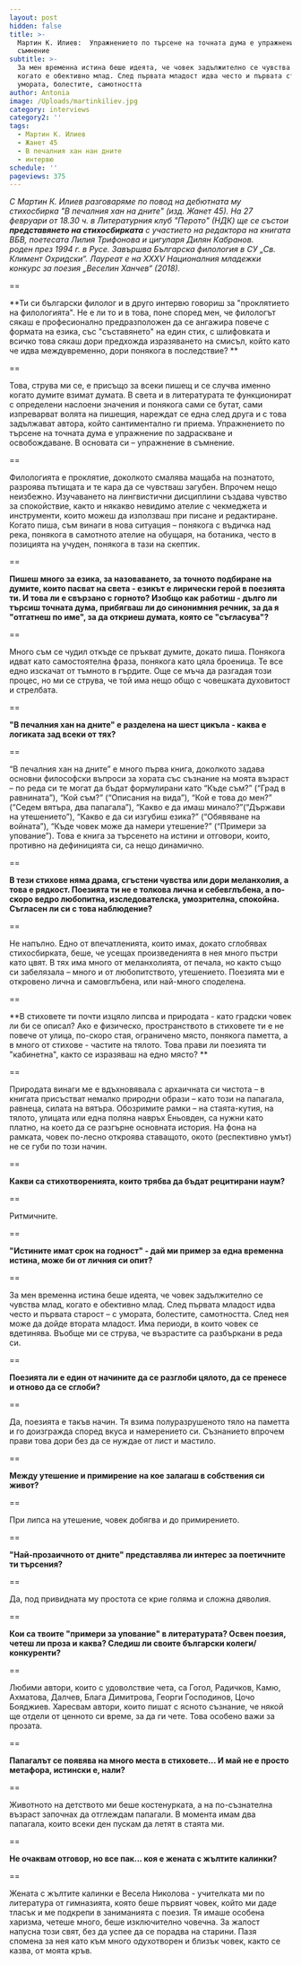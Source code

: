 ```yaml
---
layout: post
hidden: false
title: >-
  Мартин К. Илиев:  Упражнението по търсене на точната дума е упражнение в
  съмнение
subtitle: >-
  За мен временна истина беше идеята, че човек задължително се чувства млад,
  когато е обективно млад. След първата младост идва често и първата старост – с
  умората, болестите, самотността
author: Antonia
image: /Uploads/martinkiliev.jpg
category: interviews
category2: ''
tags:
  - Мартин К. Илиев
  - Жанет 45
  - В печалния хан нан дните
  - интервю
schedule: ''
pageviews: 375
---
```

_С Мартин К. Илиев разговаряме по повод на дебютната му стихосбирка "В печалния хан на дните" (изд. Жанет 45). На 27 февруари от 18.30 ч. в Литературния клуб "Перото" (НДК) ще се състои **представянето на стихосбирката** с участието на редактора на книгата ВБВ, поетесата Лилия Трифонова и цигуларя Дилян Кабранов._\
_роден през 1994 г. в Русе. Завършва Българска филология в СУ „Св. Климент Охридски“. Лауреат е на ХХХV Националния младежки конкурс за поезия „Веселин Ханчев“ (2018)._

\==

**Ти си български филолог и в друго интервю говориш за "проклятието на филологията". Не е ли то и в това, поне според мен, че филологът сякаш е професионално предразположен да се ангажира повече с формата на езика, със "съставянето" на един стих, с шлифовката и всичко това сякаш дори предхожда изразяването на смисъл, който като че идва междувременно, дори понякога в последствие?  **

\==

Това, струва ми се, е присъщо за всеки пишещ и се случва именно когато думите взимат думата. В света и в литературата те функционират с определени наслоени значения и понякога сами се бутат, сами изпреварват волята на пишещия, нареждат се една след друга и с това задължават автора, който сантиментално ги приема. Упражнението по търсене на точната дума е упражнение по задраскване и освобождаване. В основата си – упражнение в съмнение.  

\==

Филологията е проклятие, доколкото смалява мащаба на познатото, разроява пътищата и те кара да се чувстваш загубен. Впрочем нещо неизбежно. Изучаването на лингвистични дисциплини създава чувство за спокойствие, както и някакво невидимо ателие с чекмеджета и инструменти, които можеш да използваш при писане и редактиране. Когато пиша, съм винаги в нова ситуация – понякога с въдичка над река, понякога в самотното ателие на обущаря, на ботаника, често в позицията на учуден, понякога в тази на скептик. 

\==

**Пишеш много за езика, за назоваването, за точното подбиране на думите, които пасват на света - езикът е лирически герой в поезията ти. И това ли е свързано с горното? Изобщо как работиш - дълго ли търсиш точната дума, прибягваш ли до синонимния речник, за да я "отгатнеш по име", за да откриеш думата, която се "съгласува"?**

\==

Много съм се чудил откъде се пръкват думите, докато пиша. Понякога идват като самостоятелна фраза, понякога като цяла броеница. Те все едно изскачат от тъмното в гърдите. Още се мъча да разгадая този процес, но ми се струва, че той има нещо общо с човешката духовитост и стрелбата. 

\==

**"В печалния хан на дните" е разделена на шест цикъла - каква е логиката зад всеки от тях?**

\==

“В печалния хан на дните” е много първа книга, доколкото задава основни философски въпроси за хората със съзнание на моята възраст – по реда си те могат да бъдат формулирани като “Къде съм?” (“Град в равнината”), “Кой съм?” (“Описания на вида”), “Кой е това до мен?” (“Седем вятъра, два папагала”), “Какво е да имаш минало?”(“Държави на утешението”), “Какво е да си изгубиш езика?” (“Обявяване на войната”), “Къде човек може да намери утешение?” (“Примери за упование”). Това е книга за търсенето на истини и отговори, които, противно на дефиницията си, са нещо динамично. 

\==

**В тези стихове няма драма, сгъстени чувства или дори меланхолия, а това е рядкост. Поезията ти не е толкова лична и себевглъбена, а по-скоро ведро любопитна, изследователска, умозрителна, спокойна. Съгласен ли си с това наблюдение?**

\==

Не напълно. Едно от впечатленията, които имах, докато сглобявах стихосбирката, беше, че усещах произведенията в нея много пъстри като цвят. В тях има много от меланхолията, от печала, но както също си забелязала – много и от любопитството, утешението. Поезията ми е откровено лична и самовглъбена, или най-много споделена. 

\==

**В стиховете ти почти изцяло липсва и природата - като градски човек ли би се описал? Ако е физическо, пространството в стиховете ти е не повече от улица, по-скоро стая, ограничено място, понякога паметта, а в много от стихове - частите на тялото. Това прави ли поезията ти "кабинетна", както се изразяваш на едно място? **

\==

Природата винаги ме е вдъхновявала с архаичната си чистота – в книгата присъстват немалко природни образи – като този на папагала, равнеца, силата на вятъра. Обозримите рамки – на стаята-кутия, на тялото, улицата или една поляна навръх Еньовден, са нужни като платно, на което да се разгърне основната история. На фона на рамката, човек по-лесно откроява ставащото, окото (респективно умът) не се губи по този начин. 

\==

**Какви са стихотворенията, които трябва да бъдат рецитирани наум?**

\==

Ритмичните. 

\==

**"Истините имат срок на годност" - дай ми пример за една временна истина, може би от личния си опит?**

\==

За мен временна истина беше идеята, че човек задължително се чувства млад, когато е обективно млад. След първата младост идва често и първата старост – с умората, болестите, самотността. След нея може да дойде втората младост. Има периоди, в които човек се вдетинява. Въобще ми се струва, че възрастите са разбъркани в реда си. 

\==

**Поезията ли е един от начините да се разглоби цялото, да се пренесе и отново да се сглоби?**

\==

Да, поезията е такъв начин. Тя взима полуразрушеното тяло на паметта и го доизгражда според вкуса и намерението си. Съзнанието впрочем прави това дори без да се нуждае от лист и мастило. 

\==

**Между утешение и примирение на кое залагаш в собствения си живот?**

\==

При липса на утешение, човек добягва и до примирението.

\==

**"Най-прозаичното от дните" представлява ли интерес за поетичните ти търсения?**

\==

Да, под привидната му простота се крие голяма и сложна дяволия. 

\==

**Кои са твоите "примери за упование" в литературата? Освен поезия, четеш ли проза и каква? Следиш ли своите български колеги/конкуренти?**

\==

Любими автори, които с удоволствие чета, са Гогол, Радичков, Камю, Ахматова, Далчев, Блага Димитрова, Георги Господинов, Цочо Бояджиев. Харесвам автори, които пишат с ясното съзнание, че някой ще отдели от ценното си време, за да ги чете. Това особено важи за прозата. 

\==

**Папагалът се появява на много места в стиховете... И май не е просто метафора, истински е, нали?**

\==

Животното на детството ми беше костенурката, а на по-съзнателна възраст започнах да отглеждам папагали. В момента имам два папагала, които всеки ден пускам да летят в стаята ми.  

\==

**Не очаквам отговор, но все пак... коя е жената с жълтите калинки?**

\==

Жената с жълтите калинки е Весела Николова - учителката ми по литература от гимназията, която беше първият човек, който ми даде тласък и ме подкрепи в заниманията с поезия. Тя имаше особена харизма, четеше много, беше изключително човечна. За жалост напусна този свят, без да успее да се порадва на старини. Пазя спомена за нея като към много одухотворен и близък човек, както се казва, от моята кръв.
